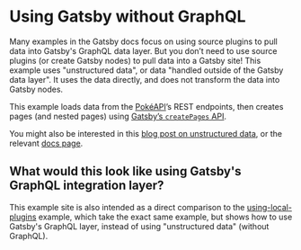 # Using Gatsby without GraphQL

Many examples in the Gatsby docs focus on using source plugins to pull data into Gatsby's GraphQL data layer. But you don’t need to use source plugins (or create Gatsby nodes) to pull data into a Gatsby site! This example uses "unstructured data", or data "handled outside of the Gatsby data layer". It uses the data directly, and does not transform the data into Gatsby nodes.

This example loads data from the [PokéAPI](https://www.pokeapi.co/)’s REST endpoints, then creates pages (and nested pages) using [Gatsby’s `createPages` API](https://www.gatsbyjs.com/docs/node-apis/#createPages).

You might also be interested in this [blog post on unstructured data](/docs/blog/2018-10-25-using-gatsby-without-graphql/index.md), or the relevant [docs page](https://www.gatsbyjs.com/docs/using-gatsby-without-graphql/).

## What would this look like using Gatsby's GraphQL integration layer?

This example site is also intended as a direct comparison to the [using-local-plugins](../using-local-plugins) example, which take the exact same example, but shows how to use Gatsby's GraphQL layer, instead of using "unstructured data" (without GraphQL).

